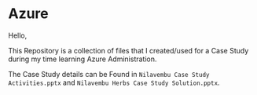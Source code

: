 # Azure

Hello,

This Repository is a collection of files that I created/used for a Case Study during my time learning Azure Administration.

The Case Study details can be Found in `Nilavembu Case Study Activities.pptx` and `Nilavembu Herbs Case Study Solution.pptx`.
